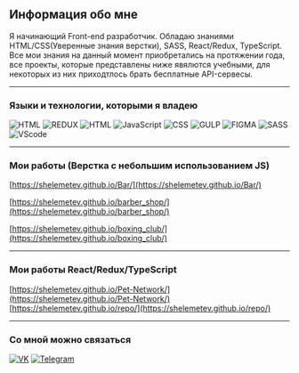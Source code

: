 ## Информация обо мне

Я начинающий Front-end разработчик.
Обладаю знаниями HTML/CSS(Уверенные знания верстки), SASS, React/Redux, TypeScript. 
Все мои знания на данный момент приобретались на протяжении года, все проекты,
которые представлены ниже явялются учебными, для некоторых из них приходтлось брать
бесплатные API-сервесы.
___

### Языки и технологии, которыми я владею

![HTML](https://img.shields.io/badge/-REACT-090909?style=for-the-badge&logo=react&logoColor=#E34F26) ![REDUX](https://img.shields.io/badge/-REDUX-090909?style=for-the-badge&logo=redux&logoColor=#764ABC) ![HTML](https://img.shields.io/badge/-HTML-090909?style=for-the-badge&logo=html5&logoColor=#E34F26) ![JavaScript](https://img.shields.io/badge/-JavaScript-090909?style=for-the-badge&logo=JavaScript&logoColor=E9D54D) ![CSS](https://img.shields.io/badge/-CSS-090909?style=for-the-badge&logo=css3&logoColor=#1572B6) ![GULP](https://img.shields.io/badge/-GULP-090909?style=for-the-badge&logo=gulp&logoColor=#CF4647) ![FIGMA](https://img.shields.io/badge/-FIGMA-090909?style=for-the-badge&logo=figma&logoColor=#F24E1E) ![SASS](https://img.shields.io/badge/-SASS-090909?style=for-the-badge&logo=sass&logoColor=#CC6699) ![VScode](https://img.shields.io/badge/-VS_code-090909?style=for-the-badge&logo=visualstudiocode&logoColor=#007ACC) 
___
### Мои работы (Верстка с небольшим использованием JS)
[https://shelemetev.github.io/Bar/](https://shelemetev.github.io/Bar/)

[https://shelemetev.github.io/barber_shop/](https://shelemetev.github.io/barber_shop/)

[https://shelemetev.github.io/boxing_club/](https://shelemetev.github.io/boxing_club/)
___
### Мои работы React/Redux/TypeScript
[https://shelemetev.github.io/Pet-Network/](https://shelemetev.github.io/Pet-Network/)
[https://shelemetev.github.io/repo/](https://shelemetev.github.io/repo/)
___
### Со мной можно связаться 

[![VK](https://img.shields.io/badge/-VK-090909?style=for-the-badge&logo=vk&logoColor=#0077FF)](https://vk.com/pohuistegor) [![Telegram](https://img.shields.io/badge/-Telegram-090909?style=for-the-badge&logo=telegram&logoColor=#26A5E4)](https://t.me/BeatDown_Hardcore)
